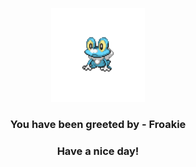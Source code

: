 <p align="center">
    <img src="https://raw.githubusercontent.com/PokeAPI/sprites/master/sprites/pokemon/656.png" width="150" height="150">
</p>
<h3 align="center">You have been greeted by - <b>Froakie</b></h3>
<h3 align="center">Have a nice day!</h3>
